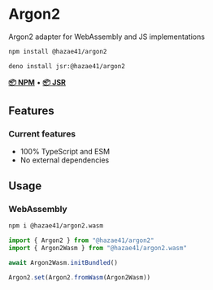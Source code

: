 # Argon2

Argon2 adapter for WebAssembly and JS implementations

```bash
npm install @hazae41/argon2
```

```bash
deno install jsr:@hazae41/argon2
```

[**📦 NPM**](https://www.npmjs.com/package/@hazae41/argon2) • [**📦 JSR**](https://jsr.io/@hazae41/argon2)

## Features

### Current features
- 100% TypeScript and ESM
- No external dependencies

## Usage

### WebAssembly

```bash
npm i @hazae41/argon2.wasm
```

```typescript
import { Argon2 } from "@hazae41/argon2"
import { Argon2Wasm } from "@hazae41/argon2.wasm"

await Argon2Wasm.initBundled()

Argon2.set(Argon2.fromWasm(Argon2Wasm))
```